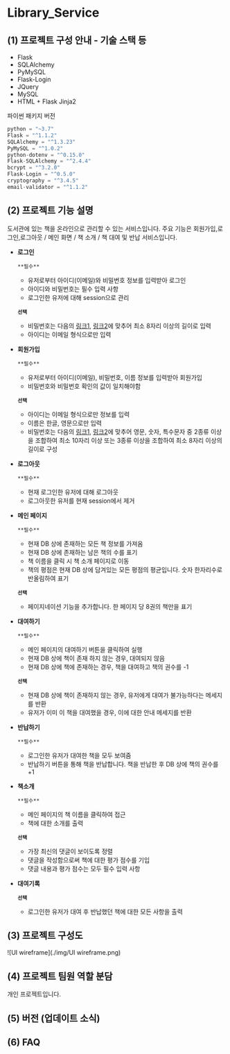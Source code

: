 # Library_Service

## (1) 프로젝트 구성 안내 - 기술 스택 등
- Flask
- SQLAlchemy
- PyMySQL
- Flask-Login
- JQuery
- MySQL
- HTML + Flask Jinja2

파이썬 패키지 버전
```Python
python = "~3.7"
Flask = "^1.1.2"
SQLAlchemy = "^1.3.23"
PyMySQL = "^1.0.2"
python-dotenv = "^0.15.0"
Flask-SQLAlchemy = "^2.4.4"
bcrypt = "^3.2.0"
Flask-Login = "^0.5.0"
cryptography = "^3.4.5"
email-validator = "^1.1.2"
```

## (2) 프로젝트 기능 설명

도서관에 있는 책을 온라인으로 관리할 수 있는 서비스입니다.
주요 기능은 회원가입,로그인,로그아웃 / 메인 화면 / 책 소개 / 책 대여 및 반납 서비스입니다.


- **로그인**

    `**필수**`

    - 유저로부터 아이디(이메일)와 비밀번호 정보를 입력받아 로그인
    - 아이디와 비밀번호는 필수 입력 사항
    - 로그인한 유저에 대해 session으로 관리

    **`선택`** 

    - 비밀번호는 다음의 [링크1](https://www.law.go.kr/%ED%96%89%EC%A0%95%EA%B7%9C%EC%B9%99/(%EA%B0%9C%EC%9D%B8%EC%A0%95%EB%B3%B4%EB%B3%B4%ED%98%B8%EC%9C%84%EC%9B%90%ED%9A%8C)%EA%B0%9C%EC%9D%B8%EC%A0%95%EB%B3%B4%EC%9D%98%EA%B8%B0%EC%88%A0%EC%A0%81%C2%B7%EA%B4%80%EB%A6%AC%EC%A0%81%EB%B3%B4%ED%98%B8%EC%A1%B0%EC%B9%98%EA%B8%B0%EC%A4%80/(2020-5,20200811)), [링크2](https://www.kisa.or.kr/public/laws/laws3_View.jsp?cPage=7&mode=view&p_No=259&b_No=259&d_No=102&ST=T&SV=)에 맞추어 최소 8자리 이상의 길이로 입력
    - 아이디는 이메일 형식으로만 입력


- **회원가입**

    `**필수**`

    - 유저로부터 아이디(이메일), 비밀번호, 이름 정보를 입력받아 회원가입
    - 비밀번호와 비밀번호 확인의 값이 일치해야함

    **`선택`** 

    - 아이디는 이메일 형식으로만 정보를 입력
    - 이름은 한글, 영문으로만 입력
    - 비밀번호는 다음의 [링크1](https://www.law.go.kr/%ED%96%89%EC%A0%95%EA%B7%9C%EC%B9%99/(%EA%B0%9C%EC%9D%B8%EC%A0%95%EB%B3%B4%EB%B3%B4%ED%98%B8%EC%9C%84%EC%9B%90%ED%9A%8C)%EA%B0%9C%EC%9D%B8%EC%A0%95%EB%B3%B4%EC%9D%98%EA%B8%B0%EC%88%A0%EC%A0%81%C2%B7%EA%B4%80%EB%A6%AC%EC%A0%81%EB%B3%B4%ED%98%B8%EC%A1%B0%EC%B9%98%EA%B8%B0%EC%A4%80/(2020-5,20200811)), [링크2](https://www.kisa.or.kr/public/laws/laws3_View.jsp?cPage=7&mode=view&p_No=259&b_No=259&d_No=102&ST=T&SV=)에 맞추어 영문, 숫자, 특수문자 중 2종류 이상을 조합하여 최소 10자리 이상 또는 3종류 이상을 조합하여 최소 8자리 이상의 길이로 구성


- **로그아웃**

    `**필수**`

    - 현재 로그인한 유저에 대해 로그아웃
    - 로그아웃한 유저를 현재 session에서 제거


- **메인 페이지**

    `**필수**`

    - 현재 DB 상에 존재하는 모든 책 정보를 가져옴
    - 현재 DB 상에 존재하는 남은 책의 수를 표기
    - 책 이름을 클릭 시 책 소개 페이지로 이동
    - 책의 평점은 현재 DB 상에 담겨있는 모든 평점의 평균입니다. 숫자 한자리수로 반올림하여 표기

    **`선택`** 

    - 페이지네이션 기능을 추가합니다. 한 페이지 당 8권의 책만을 표기


- **대여하기**

    `**필수**`

    - 메인 페이지의 대여하기 버튼을 클릭하여 실행
    - 현재 DB 상에 책이 존재 하지 않는 경우, 대여되지 않음
    - 현재 DB 상에 책에 존재하는 경우, 책을 대여하고 책의 권수를 -1

    **`선택`** 

    - 현재 DB 상에 책이 존재하지 않는 경우, 유저에게 대여가 불가능하다는 메세지를 반환
    - 유저가 이미 이 책을 대여했을 경우, 이에 대한 안내 메세지를 반환


- **반납하기**

    `**필수**`

    - 로그인한 유저가 대여한 책을 모두 보여줌
    - 반납하기 버튼을 통해 책을 반납합니다. 책을 반납한 후 DB 상에 책의 권수를 +1


- **책소개**

    `**필수**`

    - 메인 페이지의 책 이름을 클릭하여 접근
    - 책에 대한 소개를 출력

    **`선택`** 

    - 가장 최신의 댓글이 보이도록 정렬
    - 댓글을 작성함으로써 책에 대한 평가 점수를 기입
    - 댓글 내용과 평가 점수는 모두 필수 입력 사항


- **대여기록**

    **`선택`** 

    - 로그인한 유저가 대여 후 반납했던 책에 대한 모든 사항을 출력



## (3) 프로젝트 구성도

![UI wireframe](./img/UI wireframe.png)

## (4) 프로젝트 팀원 역할 분담

개인 프로젝트입니다.


## (5) 버전 (업데이트 소식)

## (6) FAQ

